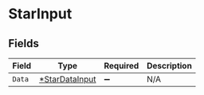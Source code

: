 # StarInput


## Fields

| Field                                                  | Type                                                   | Required                                               | Description                                            |
| ------------------------------------------------------ | ------------------------------------------------------ | ------------------------------------------------------ | ------------------------------------------------------ |
| `Data`                                                 | [*StarDataInput](../../models/shared/stardatainput.md) | :heavy_minus_sign:                                     | N/A                                                    |